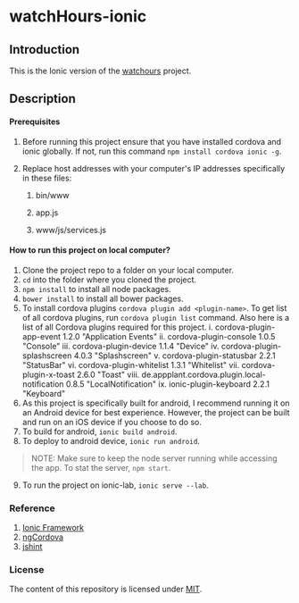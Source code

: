 # watchHours-ionic

## Introduction

This is the Ionic version of the [watchours](https://watch-hours.herokuapp.com/) project.

## Description

#### Prerequisites

1. Before running this project ensure that you have installed cordova and ionic globally. If not, run this command `npm install cordova ionic -g`.

2. Replace host addresses with your computer's IP addresses specifically in these files:
    
    1. bin/www
    
    2. app.js
    
    3. www/js/services.js

#### How to run this project on local computer?

1. Clone the project repo to a folder on your local computer.
2. `cd` into the folder where you cloned the project.
3. `npm install` to install all node packages.
4. `bower install` to install all bower packages.
5. To install cordova plugins `cordova plugin add <plugin-name>`.
  To get list of all cordova plugins, run `cordova plugin list` command.
  Also here is a list of all Cordova plugins required for this project.
  i. cordova-plugin-app-event 1.2.0 "Application Events"
  ii. cordova-plugin-console 1.0.5 "Console"
  iii. cordova-plugin-device 1.1.4 "Device"
  iv. cordova-plugin-splashscreen 4.0.3 "Splashscreen"
  v. cordova-plugin-statusbar 2.2.1 "StatusBar"
  vi. cordova-plugin-whitelist 1.3.1 "Whitelist"
  vii. cordova-plugin-x-toast 2.6.0 "Toast"
  viii. de.appplant.cordova.plugin.local-notification 0.8.5 "LocalNotification"
  ix. ionic-plugin-keyboard 2.2.1 "Keyboard"
6. As this project is specifically built for android, I recommend running it on an Android device for best experience. However, the project can be built and run on an iOS device if you choose to do so.
7. To build for android, `ionic build android`.
8. To deploy to android device, `ionic run android`.
  >NOTE: Make sure to keep the node server running while accessing the app. To stat the server, `npm start`.
9. To run the project on ionic-lab, `ionic serve --lab`.

### Reference
1. [Ionic Framework](http://ionicframework.com/docs/v1/)
2. [ngCordova](http://ngcordova.com/)
3. [jshint](http://jshint.com/)

### License
The content of this repository is licensed under [MIT](https://choosealicense.com/licenses/mit/).
